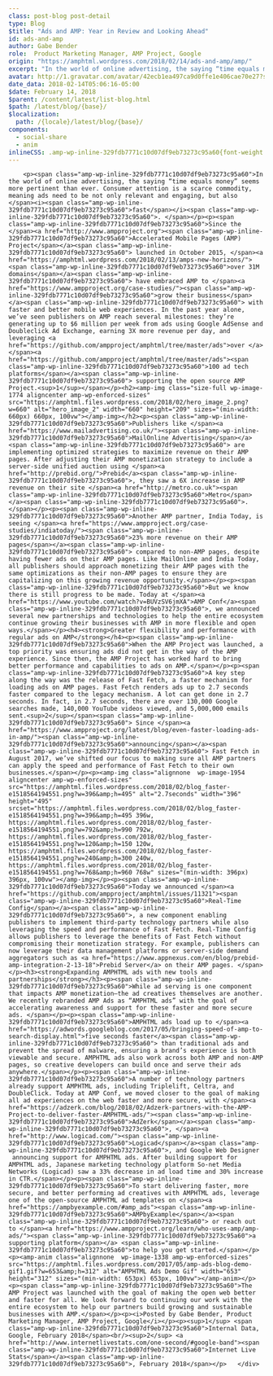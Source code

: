 ```yaml
---
class: post-blog post-detail
type: Blog
$title: "Ads and AMP: Year in Review and Looking Ahead"
id: ads-and-amp
author: Gabe Bender
role:  Product Marketing Manager, AMP Project, Google
origin: "https://amphtml.wordpress.com/2018/02/14/ads-and-amp/amp/"
excerpt: "In the world of online advertising, the saying “time equals money” seems more pertinent than ever. Consumer attention is a scarce commodity, meaning ads need to be not only relevant and engaging, but also fast. Since the Accelerated Mobile Pages (AMP) Project launched in October 2015, over 31M domains have embraced AMP to grow their [&#8230;]"
avatar: http://1.gravatar.com/avatar/42ecb1ea497ca9d0ffe1e406cae70e27?s=96&d=identicon&r=G
date_data: 2018-02-14T05:06:16-05:00
$date: February 14, 2018
$parent: /content/latest/list-blog.html
$path: /latest/blog/{base}/
$localization:
  path: /{locale}/latest/blog/{base}/
components:
  - social-share
  - anim
inlineCSS: .amp-wp-inline-329fdb7771c10d07df9eb73273c95a60{font-weight:400;}
---
```


<div class="amp-wp-article-content">

		<p><span class="amp-wp-inline-329fdb7771c10d07df9eb73273c95a60">In the world of online advertising, the saying “time equals money” seems more pertinent than ever. Consumer attention is a scarce commodity, meaning ads need to be not only relevant and engaging, but also </span><i><span class="amp-wp-inline-329fdb7771c10d07df9eb73273c95a60">fast</span></i><span class="amp-wp-inline-329fdb7771c10d07df9eb73273c95a60">. </span></p><p><span class="amp-wp-inline-329fdb7771c10d07df9eb73273c95a60">Since the </span><a href="http://www.ampproject.org"><span class="amp-wp-inline-329fdb7771c10d07df9eb73273c95a60">Accelerated Mobile Pages (AMP) Project</span></a><span class="amp-wp-inline-329fdb7771c10d07df9eb73273c95a60"> launched in October 2015, </span><a href="https://amphtml.wordpress.com/2018/02/13/amps-new-horizons/"><span class="amp-wp-inline-329fdb7771c10d07df9eb73273c95a60">over 31M domains</span></a><span class="amp-wp-inline-329fdb7771c10d07df9eb73273c95a60"> have embraced AMP to </span><a href="https://www.ampproject.org/case-studies/"><span class="amp-wp-inline-329fdb7771c10d07df9eb73273c95a60">grow their business</span></a><span class="amp-wp-inline-329fdb7771c10d07df9eb73273c95a60"> with faster and better mobile web experiences. In the past year alone, we’ve seen publishers on AMP reach several milestones: they’re generating up to $6 million per week from ads using Google AdSense and Doubleclick Ad Exchange, earning 3X more revenue per day, and leveraging <a href="https://github.com/ampproject/amphtml/tree/master/ads">over </a></span><a href="https://github.com/ampproject/amphtml/tree/master/ads"><span class="amp-wp-inline-329fdb7771c10d07df9eb73273c95a60">100 ad tech platforms</span></a><span class="amp-wp-inline-329fdb7771c10d07df9eb73273c95a60"> supporting the open source AMP Project.<sup>1</sup></span></p><h2><amp-img class="size-full wp-image-1774 aligncenter amp-wp-enforced-sizes" src="https://amphtml.files.wordpress.com/2018/02/hero_image_2.png?w=660" alt="hero_image_2" width="660" height="209" sizes="(min-width: 660px) 660px, 100vw"></amp-img></h2><p><span class="amp-wp-inline-329fdb7771c10d07df9eb73273c95a60">Publishers like </span><a href="https://www.mailadvertising.co.uk/"><span class="amp-wp-inline-329fdb7771c10d07df9eb73273c95a60">MailOnline Advertising</span></a><span class="amp-wp-inline-329fdb7771c10d07df9eb73273c95a60"> are implementing optimized strategies to maximize revenue on their AMP pages. After adjusting their AMP monetization strategy to include a server-side unified auction using </span><a href="http://prebid.org/">Prebid</a><span class="amp-wp-inline-329fdb7771c10d07df9eb73273c95a60">, they saw a 6X increase in AMP revenue on their site </span><a href="http://metro.co.uk"><span class="amp-wp-inline-329fdb7771c10d07df9eb73273c95a60">Metro</span></a><span class="amp-wp-inline-329fdb7771c10d07df9eb73273c95a60">. </span></p><p><span class="amp-wp-inline-329fdb7771c10d07df9eb73273c95a60">Another AMP partner, India Today, is seeing </span><a href="https://www.ampproject.org/case-studies/indiatoday/"><span class="amp-wp-inline-329fdb7771c10d07df9eb73273c95a60">23% more revenue on their AMP pages</span></a><span class="amp-wp-inline-329fdb7771c10d07df9eb73273c95a60"> compared to non-AMP pages, despite having fewer ads on their AMP pages. Like MailOnline and India Today, all publishers should approach monetizing their AMP pages with the same optimizations as their non-AMP pages to ensure they are capitalizing on this growing revenue opportunity.</span></p><p><span class="amp-wp-inline-329fdb7771c10d07df9eb73273c95a60">But we know there is still progress to be made. Today at </span><a href="https://www.youtube.com/watch?v=BUVzSV6jmXA">AMP Conf</a><span class="amp-wp-inline-329fdb7771c10d07df9eb73273c95a60">, we announced several new partnerships and technologies to help the entire ecosystem continue growing their businesses with AMP in more flexible and open ways.</span></p><h4><strong>Greater flexibility and performance with regular ads on AMP</strong></h4><p><span class="amp-wp-inline-329fdb7771c10d07df9eb73273c95a60">When the AMP Project was launched, a top priority was ensuring ads did not get in the way of the AMP experience. Since then, the AMP Project has worked hard to bring better performance and capabilities to ads on AMP.</span></p><p><span class="amp-wp-inline-329fdb7771c10d07df9eb73273c95a60">A key step along the way was the release of Fast Fetch, a faster mechanism for loading ads on AMP pages. Fast Fetch renders ads up to 2.7 seconds faster compared to the legacy mechanism. A lot can get done in 2.7 seconds. In fact, in 2.7 seconds, there are over 130,000 Google searches made, 140,000 YouTube videos viewed, and 5,000,000 emails sent.<sup>2</sup></span><span class="amp-wp-inline-329fdb7771c10d07df9eb73273c95a60"> Since </span><a href="https://www.ampproject.org/latest/blog/even-faster-loading-ads-in-amp/"><span class="amp-wp-inline-329fdb7771c10d07df9eb73273c95a60">announcing</span></a><span class="amp-wp-inline-329fdb7771c10d07df9eb73273c95a60"> Fast Fetch in August 2017, we’ve shifted our focus to making sure all AMP partners can apply the speed and performance of Fast Fetch to their own businesses.</span></p><p><amp-img class="alignnone  wp-image-1954 aligncenter amp-wp-enforced-sizes" src="https://amphtml.files.wordpress.com/2018/02/blog_faster-e1518564194551.png?w=396&amp;h=495" alt="2.7seconds" width="396" height="495" srcset="https://amphtml.files.wordpress.com/2018/02/blog_faster-e1518564194551.png?w=396&amp;h=495 396w, https://amphtml.files.wordpress.com/2018/02/blog_faster-e1518564194551.png?w=792&amp;h=990 792w, https://amphtml.files.wordpress.com/2018/02/blog_faster-e1518564194551.png?w=120&amp;h=150 120w, https://amphtml.files.wordpress.com/2018/02/blog_faster-e1518564194551.png?w=240&amp;h=300 240w, https://amphtml.files.wordpress.com/2018/02/blog_faster-e1518564194551.png?w=768&amp;h=960 768w" sizes="(min-width: 396px) 396px, 100vw"></amp-img></p><p><span class="amp-wp-inline-329fdb7771c10d07df9eb73273c95a60">Today we announced </span><a href="https://github.com/ampproject/amphtml/issues/11321"><span class="amp-wp-inline-329fdb7771c10d07df9eb73273c95a60">Real-Time Config</span></a><span class="amp-wp-inline-329fdb7771c10d07df9eb73273c95a60">, a new component enabling publishers to implement third-party technology partners while also leveraging the speed and performance of Fast Fetch. Real-Time Config allows publishers to leverage the benefits of Fast Fetch without compromising their monetization strategy. For example, publishers can now leverage their data management platforms or server-side demand aggregators such as <a href="https://www.appnexus.com/en/blog/prebid-amp-integration-2-13-18">Prebid Server</a> on their AMP pages. </span></p><h3><strong>Expanding AMPHTML ads with new tools and partnerships</strong></h3><p><span class="amp-wp-inline-329fdb7771c10d07df9eb73273c95a60">While ad serving is one component that impacts AMP monetization—the ad creatives themselves are another. We recently rebranded AMP Ads as “AMPHTML ads” with the goal of accelerating awareness and support for these faster and more secure ads. </span></p><p><span class="amp-wp-inline-329fdb7771c10d07df9eb73273c95a60">AMPHTML ads load up to </span><a href="https://adwords.googleblog.com/2017/05/bringing-speed-of-amp-to-search-display.html">five seconds faster</a><span class="amp-wp-inline-329fdb7771c10d07df9eb73273c95a60"> than traditional ads and prevent the spread of malware, ensuring a brand’s experience is both viewable and secure. AMPHTML ads also work across both AMP and non-AMP pages, so creative developers can build once and serve their ads anywhere.</span></p><p><span class="amp-wp-inline-329fdb7771c10d07df9eb73273c95a60">A number of technology partners already support AMPHTML ads, including Triplelift, Celtra, and DoubleClick. Today at AMP Conf, we moved closer to the goal of making all ad experiences on the web faster and more secure, with </span><a href="https://adzerk.com/blog/2018/02/Adzerk-partners-with-the-AMP-Project-to-deliver-faster-AMPHTML-ads/"><span class="amp-wp-inline-329fdb7771c10d07df9eb73273c95a60">AdZerk</span></a><span class="amp-wp-inline-329fdb7771c10d07df9eb73273c95a60">, </span><a href="http://www.logicad.com/"><span class="amp-wp-inline-329fdb7771c10d07df9eb73273c95a60">Logicad</span></a><span class="amp-wp-inline-329fdb7771c10d07df9eb73273c95a60">, and Google Web Designer  announcing support for AMPHTML ads. After building support for AMPHTML ads, Japanese marketing technology platform So-net Media Networks (Logicad) saw a 33% decrease in ad load time and 30% increase in CTR.</span></p><p><span class="amp-wp-inline-329fdb7771c10d07df9eb73273c95a60">To start delivering faster, more secure, and better performing ad creatives with AMPHTML ads, leverage one of the open-source AMPHTML ad templates on </span><a href="https://ampbyexample.com/#amp_ads"><span class="amp-wp-inline-329fdb7771c10d07df9eb73273c95a60">AMPbyExample</span></a><span class="amp-wp-inline-329fdb7771c10d07df9eb73273c95a60"> or reach out to </span><a href="https://www.ampproject.org/learn/who-uses-amp/amp-ads/"><span class="amp-wp-inline-329fdb7771c10d07df9eb73273c95a60">a supporting platform</span></a> <span class="amp-wp-inline-329fdb7771c10d07df9eb73273c95a60">to help you get started.</span></p><p><amp-anim class="alignnone  wp-image-1338 amp-wp-enforced-sizes" src="https://amphtml.files.wordpress.com/2017/05/amp-ads-blog-demo-gif1.gif?w=653&amp;h=312" alt="AMPHTML Ads Demo Gif" width="653" height="312" sizes="(min-width: 653px) 653px, 100vw"></amp-anim></p><p><span class="amp-wp-inline-329fdb7771c10d07df9eb73273c95a60">The AMP Project was launched with the goal of making the open web better and faster for all. We look forward to continuing our work with the entire ecosystem to help our partners build growing and sustainable businesses with AMP.</span></p><p><i>Posted by Gabe Bender, Product Marketing Manager, AMP Project, Google</i></p><p><sup>1</sup> <span class="amp-wp-inline-329fdb7771c10d07df9eb73273c95a60">Internal Data, Google, February 2018</span><br/><sup>2</sup> <a href="http://www.internetlivestats.com/one-second/#google-band"><span class="amp-wp-inline-329fdb7771c10d07df9eb73273c95a60">Internet Live Stats</span></a><span class="amp-wp-inline-329fdb7771c10d07df9eb73273c95a60">, February 2018</span></p>	</div>

	

</div>

